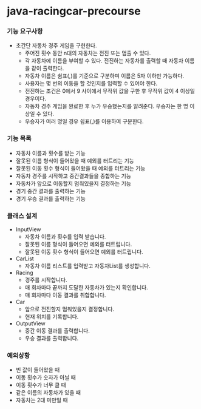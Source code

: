 # java-racingcar-precourse

### 기능 요구사항
- 초간단 자동차 경주 게임을 구현한다.
  - 주어진 횟수 동안 n대의 자동차는 전진 또는 멈출 수 있다.
  - 각 자동차에 이름을 부여할 수 있다. 전진하는 자동차를 출력할 때 자동차 이름을 같이 출력한다.
  - 자동차 이름은 쉼표(,)를 기준으로 구분하며 이름은 5자 이하만 가능하다.
  - 사용자는 몇 번의 이동을 할 것인지를 입력할 수 있어야 한다.
  - 전진하는 조건은 0에서 9 사이에서 무작위 값을 구한 후 무작위 값이 4 이상일 경우이다.
  - 자동차 경주 게임을 완료한 후 누가 우승했는지를 알려준다. 우승자는 한 명 이상일 수 있다.
  - 우승자가 여러 명일 경우 쉼표(,)를 이용하여 구분한다.

### 기능 목록
- 자동차 이름과 횟수를 받는 기능
- 잘못된 이름 형식이 들어왔을 때 예외를 터트리는 기능
- 잘못된 이동 횟수 형식이 들어왔을 때 예외를 터트리는 기능
- 자동차 경주를 시작하고 중간결과들을 종합하는 기능
- 자동차가 앞으로 이동할지 멈춰있을지 결정하는 기능
- 경기 중간 결과를 출력하는 기능
- 경기 우승 결과를 출력하는 기능

### 클래스 설계
- InputView
  - 자동차 이름과 횟수를 입력 받습니다.
  - 잘못된 이름 형식이 들어오면 예외를 터트립니다.
  - 잘못된 이동 횟수 형식이 들어오면 예외를 터트립니다.
- CarList
  - 자동차 이름 리스트를 입력받고 자동차List를 생성합니다.
- Racing
  - 경주를 시작합니다.
  - 매 회차마다 끝까지 도달한 자동차가 있는지 확인합니다.
  - 매 회차마다 이동 결과를 취합합니다.
- Car
  - 앞으로 전진할지 멈춰있을지 결정합니다.
  - 현재 위치를 기록합니다.
- OutputView
  - 중간 이동 결과를 출력합니다.
  - 우승 결과를 출력합니다.

### 예외상황
- 빈 값이 들어왔을 때
- 이동 횟수가 숫자가 아닐 때
- 이동 횟수가 너무 클 때
- 같은 이름의 자동차가 있을 때
- 자동차는 2대 미만일 때